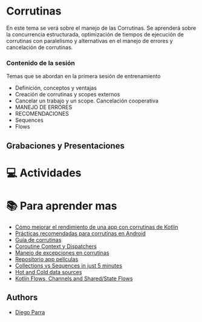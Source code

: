 
# Corrutinas
En este tema se verá sobre el manejo de las Corrutinas. Se aprenderá sobre la concurrencia estructurada, optimización de tiempos de ejecución de corrutinas con paralelismo y alternativas en el manejo de errores y cancelación de corrutinas.

### Contenido de la sesión

Temas que se abordan en la primera sesión de entrenamiento

- Definición, conceptos y ventajas
- Creación de corrutinas y scopes externos
- Cancelar un trabajo y un scope. Cancelación cooperativa
- MANEJO DE ERRORES
- RECOMENDACIONES
- Sequences
- Flows

## Grabaciones y Presentaciones

# :computer:  Actividades 

# :books: Para aprender mas

- [Cómo mejorar el rendimiento de una app con corrutinas de Kotlin](https://developer.android.com/kotlin/coroutines/coroutines-adv)
- [Prácticas recomendadas para corrutinas en Android](https://developer.android.com/kotlin/coroutines/coroutines-best-practices)
- [Guía de corrutinas](https://kotlinlang.org/docs/coroutines-guide.html)
- [Coroutine Context y Dispatchers](https://kotlinlang.org/docs/coroutine-context-and-dispatchers.html)
- [Manejo de excepciones en corrutinas](https://kotlinlang.org/docs/exception-handling.html)
- [Repositorio app películas](https://github.com/wizelineacademy/sample-movies-app-BAZANDROID4-2023/tree/coroutines/main)
- [Collections vs Sequences in just 5 minutes](https://blog.kotlin-academy.com/kotlin-collections-vs-sequences-in-just-5minutes-70a3c3ec94a8)
- [Hot and Cold data sources](https://kt.academy/article/cc-hot-cold)
- [Kotlin Flows, Channels and Shared/State Flows](https://medium.com/swlh/introduction-to-flow-channel-and-shared-stateflow-e1c28c5bc755#:~:text=The%20main%20difference%20between%20flows,produced%20outside%20of%20the%20stream)

## Authors

- [Diego Parra]()

